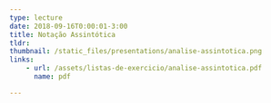 ```yaml
---
type: lecture
date: 2018-09-16T0:00:01-3:00
title: Notação Assintótica
tldr: 
thumbnail: /static_files/presentations/analise-assintotica.png
links: 
    - url: /assets/listas-de-exercicio/analise-assintotica.pdf
      name: pdf

---
```


<!-- **Suggested Readings:**
- [Readings 1](http://example.com)
- [Readings 2](http://example.com) -->
